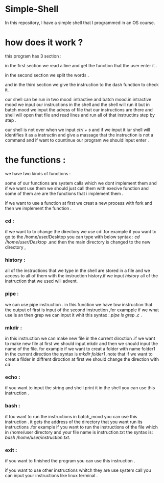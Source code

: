 # Simple-Shell
In this repository, I have a simple shell that I programmed in an OS course.
# how does it work ?

this program has 3 section :

in the first section we read a line and get the function that the user enter it .

in the second section we split the words .

and in the third section we give the instruction to the dash function to check it.

our shell can be run in two mood :intractive and batch mood.in intractive mood we input our instructions 
in the shell and the shell will run it but in batch mood we input the adress of 
file that our instructions are there and shell will open that file and read lines and run all of 
that instructins step by step .

our shell is not over when we input _ctrl + s_ and if we input it iur shell will identifies 
it as a instructin and give a massage that the instruction is not a command and if want to countinue 
our program we should input enter .



# the functions : 

we have two kinds of functions :

some of our functions are system calls which we dont implement them and if we want use them we should just call them with execive function and some
of them are are the functions that i implement them .

if we want to use a function at first we creat a new process with fork and then 
we implement the function .

### cd :
if we want to to change the directory we use cd .for example if you want to go to the
/home/user/Desktop     you can type with below syntax  :    _cd  /home/user/Desktop_
.and then the main directory is changed to the new directory ,

### history :

all of the instructions that we type in the shell are stored in a file and we access 
to all of them with the instruction history.if we input _history_ all of the instruction that 
we used will advent.

### pipe :

we can use pipe instruction . in this function we have tow instruction that the 
output of first is input of the second instruction ,for exampple if we wnat use ls an then grep we can 
input it whit this syntax :  _pipe ls grep .c_ .

### mkdir  :
in this instruction we can make new file in the current diroction .if we want to make new file at first we should input mkdir and 
then we should input the name of the file.
for example if we want to creat a folder with name folder1 in the current direction the syntax is 
_mkdir folder1_ .note that if we want to creat a filder in diffrent diroction at first we should change 
the direction with _cd_ . 

### echo : 
if you want to input the string and shell print it in the shell you can use this instruction .

### bash :
 if tou want to run the instructions in batch_mood you can use this instruction .
 it gets the address of the directory that you want run its instructions .for example if you want to 
 run the instructions of the file which in /home/user  directory and your file name is instruction.txt the syntax is:
_bash /home/user/instruction.txt_.

### exit : 
if you want to finished the program you can use this instruction .

if you want to use other instructions whitch they are use system call you can input your instructions 
like linux terminal .




